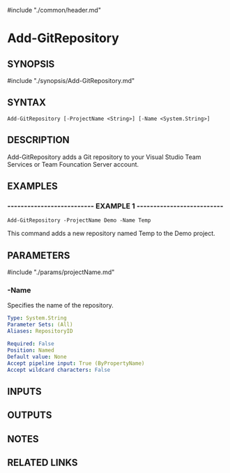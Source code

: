 #include "./common/header.md"

# Add-GitRepository

## SYNOPSIS
#include "./synopsis/Add-GitRepository.md"

## SYNTAX

```
Add-GitRepository [-ProjectName <String>] [-Name <System.String>]
```

## DESCRIPTION
Add-GitRepository adds a Git repository to your Visual Studio Team Services or Team Founcation Server account.

## EXAMPLES

### -------------------------- EXAMPLE 1 --------------------------
```
Add-GitRepository -ProjectName Demo -Name Temp
```

This command adds a new repository named Temp to the Demo project.

## PARAMETERS

#include "./params/projectName.md"

### -Name
Specifies the name of the repository.

```yaml
Type: System.String
Parameter Sets: (All)
Aliases: RepositoryID

Required: False
Position: Named
Default value: None
Accept pipeline input: True (ByPropertyName)
Accept wildcard characters: False
```

## INPUTS

## OUTPUTS

## NOTES

## RELATED LINKS


